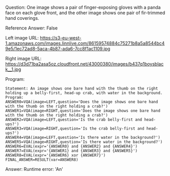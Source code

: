 Question: One image shows a pair of finger-exposing gloves with a panda face on each glove front, and the other image shows one pair of fir-trimmed hand coverings.

Reference Answer: False

Left image URL: https://s3-eu-west-1.amazonaws.com/images.linnlive.com/86159574884c75271b8a5a8544bc49e5/1ec72ad8-5aca-4b87-ada6-7cc8f1ac1109.jpg

Right image URL: https://d3d71ba2asa5oz.cloudfront.net/43000380/images/b437q1boysblack__1.jpg

Program:

```
Statement: An image shows one bare hand with the thumb on the right holding up a belly-first, head-up crab, with water in the background.
Program:
ANSWER0=VQA(image=LEFT,question='Does the image shows one bare hand with the thumb on the right holding a crab?')
ANSWER1=VQA(image=RIGHT,question='Does the image shows one bare hand with the thumb on the right holding a crab?')
ANSWER2=VQA(image=LEFT,question='Is the crab belly-first and head-ups?')
ANSWER3=VQA(image=RIGHT,question='Is the crab belly-first and head-ups?')
ANSWER4=VQA(image=LEFT,question='Is there water in the background?')
ANSWER5=VQA(image=RIGHT,question='Is there water in the background?')
ANSWER6=EVAL(expr='{ANSWER0} and {ANSWER2} and {ANSWER4}')
ANSWER7=EVAL(expr='{ANSWER1} and {ANSWER3} and {ANSWER5}')
ANSWER8=EVAL(expr='{ANSWER6} xor {ANSWER7}')
FINAL_ANSWER=RESULT(var=ANSWER8)
```
Answer: Runtime error: 'An'

